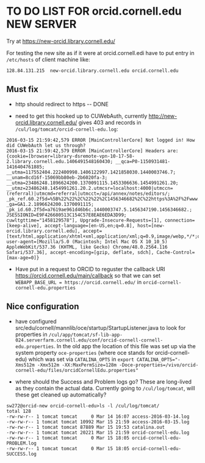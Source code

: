 # TO DO LIST FOR orcid.cornell.edu NEW SERVER

Try at <https://new-orcid.library.cornell.edu/>

For testing the new site as if it were at orcid.cornell.edi have to put entry in `/etc/hosts` of client machine like:
```
128.84.131.215  new-orcid.library.cornell.edu orcid.cornell.edu
```

## Must fix

  * http should redirect to https -- DONE

  * need to get this hooked up to CUWebAuth, currently <http://new-orcid.library.cornell.edu/> gives 403 and records in `/cul/log/tomcat/orcid-cornell-edu.log`:

```
2016-03-15 21:59:42,579 ERROR [MainControllerCore] Not logged in! How did CUWebAuth let us through?
2016-03-15 21:59:42,579 ERROR [MainControllerCore] Headers are: {cookie=[browser=library-dsremote-vpn-10-17-58-2.library.cornell.edu.1406491548160430; __qca=P0-1150931481-1416404761885; __utma=117552404.222400998.1406122997.1421858030.1440003746.7; __unam=8cd16f-15069bb80eb-2b6020fa-3; __utma=23486248.1896624200.1370091115.1453306636.1454991261.20; __utmz=23486248.1454991261.20.2.utmcsr=localhost:4000|utmccn=(referral)|utmcmd=referral|utmcct=/api/annex/notes/editors/; _pk_ref.60.2f5d=%5B%22%22%2C%22%22%2C1456346682%2C%22https%3A%2F%2Fwww.google.com%2F%22%5D; _ga=GA1.2.1896624200.1370091115; _pk_id.60.2f5d=a7619ae961d46b6c.1440003747.5.1456347190.1456346682.; JSESSIONID=E9F426680513C154C57E8EAE6EDA3D99; cuwltgttime="1458129578"], Upgrade-Insecure-Requests=[1], connection=[keep-alive], accept-language=[en-US,en;q=0.8], host=[new-orcid.library.cornell.edu], accept=[text/html,application/xhtml+xml,application/xml;q=0.9,image/webp,*/*;q=0.8], user-agent=[Mozilla/5.0 (Macintosh; Intel Mac OS X 10_10_5) AppleWebKit/537.36 (KHTML, like Gecko) Chrome/48.0.2564.116 Safari/537.36], accept-encoding=[gzip, deflate, sdch], Cache-Control=[max-age=0]}
```

  * Have put in a request to ORCID to reguster the callback URI <https://orcid.cornell.edu/main/callback> so that we can set `WEBAPP_BASE_URL = https://orcid.cornell.edu/` in `orcid-cornell-cornell-edu.properties`

## Nice configuration

  * have configured src/edu/cornell/mannlib/oce/startup/StartupListener.java to look for properties in `/cul/app/tomcat/sf-lib-app-024.serverfarm.cornell.edu/conf/orcid-cornell-cornell-edu.properties`. In the old app the location of this file was set up via the system property `oce-properties` (where oce stands for orcid-cornell-edu) which was set via `CATALINA_OPTS` in `export CATALINA_OPTS="-Xms512m -Xmx512m -XX:MaxPermSize=128m -Doce-properties=/vivo/orcid-cornell-edu/files/orcidCornellEdu.properties"`

  * where should the Success and Problem logs go? These are long-lived as they contain the actual data. Currently going to `/cul/log/tomcat`, will these get cleaned up automatically?

```
sw272@orcid-new orcid-cornell-edu>ls -l /cul/log/tomcat/
total 128
-rw-rw-r-- 1 tomcat tomcat     0 Mar 14 16:07 access-2016-03-14.log
-rw-rw-r-- 1 tomcat tomcat 10992 Mar 15 21:59 access-2016-03-15.log
-rw-rw-r-- 1 tomcat tomcat 87889 Mar 15 19:53 catalina.out
-rw-rw-r-- 1 tomcat tomcat 20221 Mar 15 21:59 orcid-cornell-edu.log
-rw-rw-r-- 1 tomcat tomcat     0 Mar 15 18:05 orcid-cornell-edu-PROBLEM.log
-rw-rw-r-- 1 tomcat tomcat     0 Mar 15 18:05 orcid-cornell-edu-SUCCESS.log
```
